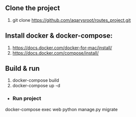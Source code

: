 ## Clone the project
1. git clone https://github.com/aqarysroot/routes_project.git


## Install docker & docker-compose:
1. https://docs.docker.com/docker-for-mac/install/
2. https://docs.docker.com/compose/install/


## Build & run
1. docker-compose build
2. docker-compose up -d

* ### Run project
docker-compose exec web python manage.py migrate